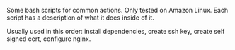 Some bash scripts for common actions. Only tested on Amazon Linux. Each script has a description of what it does inside of it.   
   
Usually used in this order: install dependencies, create ssh key, create self signed cert, configure nginx.   
   